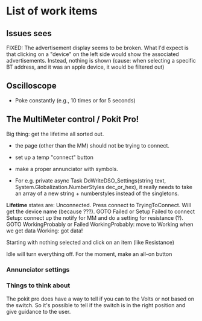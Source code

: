 ﻿# List of work items

## Issues sees

FIXED: The advertisement display seems to be broken. What I'd expect is that clicking on a "device" on the left side would show the associated advertisements. Instead, nothing is shown
   (cause: when selecting a specific BT address, and it was an apple device, it would be filtered out)
## Oscilloscope

- Poke constantly (e.g., 10 times or for 5 seconds)

## The MultiMeter control / Pokit Pro!

Big thing: get the lifetime all sorted out. 

- the page (other than the MM) should not be trying to connect.
- set up a temp "connect" button
- make a proper annunciator with symbols. 

- For e.g. private async Task DoWriteDSO_Settings(string text, System.Globalization.NumberStyles dec_or_hex), it really needs to take an array of a new string + numberstyles instead of the singletons.


**Lifetime** states are:
Unconnected. Press connect to 
TryingToConnect. Will get the device name (because ???). GOTO Failed or Setup
Failed to connect
Setup: connect up the notify for MM and do a setting for resistance (?). GOTO WorkingProbably or Failed
WorkingProbably: move to Working when we get data
Working: got data!

Starting with nothing selected and click on an item (like Resistance)

Idle will turn everything off.
For the moment, make an all-on button



### Annunciator settings



### Things to think about

The pokit pro does have a way to tell if you can to the Volts or not based on the switch. So it's possible to tell if the switch is in the right position and give guidance to the user.



